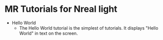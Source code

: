 # MR Tutorials for Nreal light

- Hello World
    - The Hello World tutorial is the simplest of tutorials. It displays "Hello World" in text on the screen.